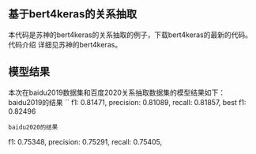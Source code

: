 ## 基于bert4keras的关系抽取
本代码是苏神的bert4keras的关系抽取的例子，下载bert4keras的最新的代码。代码介绍
详细见苏神的bert4keras。

## 模型结果
本次在baidu2019数据集和百度2020关系抽取数据集的模型结果如下：
baidu2019的结果
``
f1: 0.81471, 
precision: 0.81089, 
recall: 0.81857, 
best f1: 0.82496
```
baidu2020的结果
```
f1: 0.75348, 
precision: 0.75291, 
recall: 0.75405,
```
